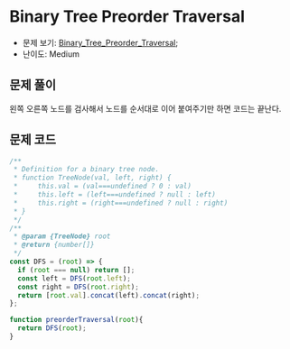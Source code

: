 # Binary Tree Preorder Traversal

- 문제 보기: [Binary_Tree_Preorder_Traversal](https://leetcode.com/problems/binary-tree-preorder-traversal/);
- 난이도: Medium

## 문제 풀이

왼쪽 오른쪽 노드를 검사해서 노드를 순서대로 이어 붙여주기만 하면 코드는 끝난다.

## 문제 코드

```js
/**
 * Definition for a binary tree node.
 * function TreeNode(val, left, right) {
 *     this.val = (val===undefined ? 0 : val)
 *     this.left = (left===undefined ? null : left)
 *     this.right = (right===undefined ? null : right)
 * }
 */
/**
 * @param {TreeNode} root
 * @return {number[]}
 */
const DFS = (root) => {
  if (root === null) return [];
  const left = DFS(root.left);
  const right = DFS(root.right);
  return [root.val].concat(left).concat(right);
};

function preorderTraversal(root){
  return DFS(root);
} 
```
